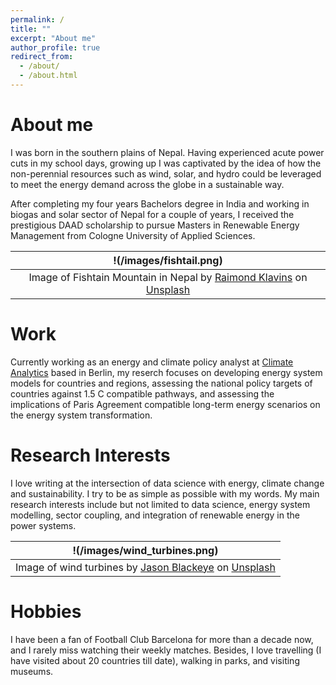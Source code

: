 ```yaml
---
permalink: /
title: ""
excerpt: "About me"
author_profile: true
redirect_from: 
  - /about/
  - /about.html
---
```

About me
========
I was born in the southern plains of Nepal. Having experienced acute power cuts in my school days, growing up I was captivated by the idea of how the non-perennial resources such as wind, solar, and hydro could be leveraged to meet the energy demand across the globe in a sustainable way.

After completing my four years Bachelors degree in India and working in biogas and solar sector of Nepal for a couple of years, I received the prestigious DAAD scholarship to pursue Masters in Renewable Energy Management from Cologne University of Applied Sciences.

| !(/images/fishtail.png) |
|:--:|
|Image of Fishtain Mountain in Nepal by [Raimond Klavins](https://unsplash.com/@raimondklavins) on [Unsplash](https://unsplash.com)|

Work
====
Currently working as an energy and climate policy analyst at [Climate Analytics](https://www.climateanalytics.org) based in Berlin, my reserch focuses on developing energy system models for countries and regions, assessing the national policy targets of countries against 1.5 C compatible pathways, and assessing the implications of Paris Agreement compatible long-term energy scenarios on the energy system transformation.

Research Interests
======
I love writing at the intersection of data science with energy, climate change and sustainability. I try to be as simple as possible with my words. My main research interests include but not limited to data science, energy system modelling, sector coupling, and integration of renewable energy in the power systems. 

| !(/images/wind_turbines.png) |
|:--:|
| Image of wind turbines by [Jason Blackeye](https://unsplash.com/@jeisblack) on [Unsplash](https://unsplash.com)|

Hobbies
======
I have been a fan of Football Club Barcelona for more than a decade now, and I rarely miss watching their weekly matches. Besides, I love travelling (I have visited about 20 countries till date), walking in parks, and visiting museums.
